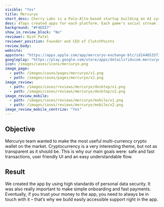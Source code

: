 ```yaml
---
visible: "Yes"
title: Mercuryo
short_desc: Cherry Labs is a Palo-Alto-based startup building an AI system capable of converting video streams with humans into actionable data.
desc: 4Taps created apps for each platform. Each game's social stream is the new way to follow live sports on-the-go, even if the user is away from the TV.
background: "#F4EEE7"
show_in_review_block: "No"
reviewer: Nish Patel
reviewer_position: Founder and CEO of ClutchPoints
review_body: 
website: 
appstore: "https://apps.apple.com/app/mercuryo-exchange-btc/id1446533733"
googleplay: "https://play.google.com/store/apps/details?id=com.mercuryo.app"
icon: /images/cases/icons/mercuryo.png
image_page:
  - path: /images/cases/pages/mercuryo/x1.png
  - path: /images/cases/pages/mercuryo/x2.png
image_review:
  - path: /images/cases/reviews/mercuryo/desktop/x1.png
  - path: /images/cases/reviews/mercuryo/desktop/x2.png
image_review_mobile:
  - path: /images/cases/reviews/mercuryo/mobile/x1.png
  - path: /images/cases/reviews/mercuryo/mobile/x2.png
image_review_mobile_centrize: "Yes"
---
```

## Objective
Mercuryo team wanted to make the most useful multi-currency crypto wallet on the market. Cryptocurrency is a very interesting theme, but not as transparent as it should be. This is why our main goals were: safe and fast transactions, user friendly UI and an easy understandable flow.

## Result
We created the app by using high standards of personal data security. It was also really important to make simple onboarding and fast payments. Eventually, if you trust your money to the app, you need to always be in touch with it – that’s why we build easily accessible support right in the app.
